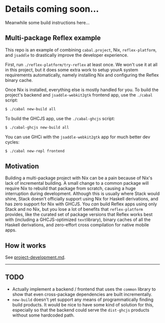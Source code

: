 # Details coming soon...

Meanwhile some build instructions here...

Multi-package Reflex example
---

This repo is an example of combining `cabal.project`, Nix,
`reflex-platform`, and `jsaddle` to drastically improve the
developer experience.

First, run `./reflex-platform/try-reflex` at least once. We won't use
it at all in this project, but it does some extra work to setup yourA
system requirements automatically, namely installing Nix and
configuring the Reflex binary cache.

Once Nix is installed, everything else is mostly handled for you. To
build the project's backend and `jsaddle-webkit2gtk` frontend app, use
the `./cabal` script:

```bash
$ ./cabal new-build all
```

To build the GHCJS app, use the `./cabal-ghcjs` script:

```bash
$ ./cabal-ghcjs new-build all
```

You can use GHCi with the `jsaddle-webkit2gtk` app for much better dev
cycles:

```bash
$ ./cabal new-repl frontend
```

Motivation
---

Building a multi-package project with Nix can be a pain because of
Nix's lack of incremental building. A small change to a common package
will require Nix to rebuild that package from scratch, causing a huge
interruption during development. Although this is usually where Stack
would shine, Stack doesn't officially support using Nix for Haskell
derivations, and has zero support for Nix with GHCJS. You *can* build
Reflex apps using only Stack and no Nix, but you lose a lot of
benefits that `reflex-platform` provides, like the curated set of
package versions that Reflex works best with (including a
GHCJS-optimized `text`library), binary caches of all the Haskell
derivations, and zero-effort cross compilation for native mobile apps.

How it works
---

See
[project-development.md](https://github.com/reflex-frp/reflex-platform/blob/develop/docs/project-development.md).

---

TODO
---

- Actually implement a backend / frontend that uses the `common`
  library to show that even cross-package dependencies are built
  incrementally.
- `new-build` doesn't yet support any means of programmatically
  finding build products. It would be nice to have some kind of
  solution for this, especially so that the backend could serve the
  `dist-ghcjs` products without some hardcoded path.
